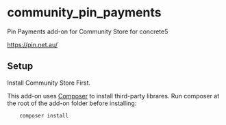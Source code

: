 # community_pin_payments
Pin Payments add-on for Community Store for concrete5

https://pin.net.au/


## Setup
Install Community Store First.

This add-on uses [Composer](https://getcomposer.org/) to install third-party librares. Run composer at the root of the add-on folder before installing:

        composer install
